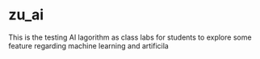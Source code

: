 # zu_ai
This is the testing AI lagorithm as class labs for students to explore some feature regarding machine learning and artificila
